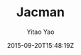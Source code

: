 ---
title: "Jacman"
github: https://github.com/Simpleyyt/jekyll-jacman
demo: http://simpleyyt.github.io/jekyll-jacman
author: Yitao Yao

ssg:
  - Jekyll
cms:
  - No Cms
date: 2015-09-20T15:48:19Z
github_branch: master
description: "A fresh looking and responsive theme for Jekyll"
stale: true
---